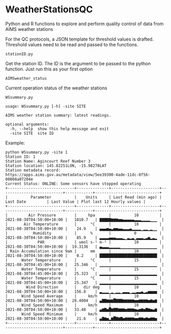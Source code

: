 # WeatherStationsQC

Python and R functions to explore and perform quality control of data from AIMS weather stations

For the QC protocols, a JSON template for threshold values is drafted. Threshold values need to be read and passed to the functions.

`stationID.py`

Get the station ID. The ID is the argument to be passed to the python function. Just run this as your first option

`AIMSweather_status`

Current operation status of the weather stations

`WSsummary.py`

    usage: WSsummary.py [-h] -site SITE

    AIMS weather station summary: latest readings.

    optional arguments:
      -h, --help  show this help message and exit
      -site SITE  site ID


Example:

```
python WSsummary.py -site 1
Station ID: 1
Station Name: Agincourt Reef Number 3
Station location: 145.82251LON, -15.98278LAT
Station metadata record: https://apps.aims.gov.au/metadata/view/5ee39300-4ade-11dc-8f56-00008a07204e
Current Status: ONLINE: Some sensors have stopped operating
+-----------------------------+--------------+---------------------+---------------------------+------------+----------------------------+
|          Parameter          |    Units     | Last Read (min ago) |         Last Date         | Last Value | Plot last 12 Hourly values |
+-----------------------------+--------------+---------------------+---------------------------+------------+----------------------------+
|         Air Pressure        |     hpa      |          10         | 2021-08-30T04:50:00+10:00 |   1010.7   | ▇▇▇▇▇▆▆▆▅▅▄▄▄▄▄▃▃▃▂▂▂▂▁▁▁  |
|       Air Temperature       |      °C      |          10         | 2021-08-30T04:50:00+10:00 |    24.9    | ▄▄▄▅▄▃▅▅▄▄▃▃▃▄▂▂▂▂▁▂▂▁▂▁▁  |
|           Humidity          |      %       |          0          | 2021-08-30T04:50:00+10:00 |    85.9    | ▃▃▃▃▄▄▄▃▃▃▂▁▃▂▃▁▃▃▃▂▃▅▂▃▂  |
|             PAR             | umol s-¹ m-² |          10         | 2021-08-30T04:50:00+10:00 |  19.3136   | ▄▃▃▃▂▂▂▂▂▁▁▁▁▁▁▁▁▁▁▁▁▁▁▁▁  |
| Rain Accumulation since 9am |      mm      |          10         | 2021-08-30T04:50:00+10:00 |    0.2     | █████████████████████████  |
|      Water Temperature      |      °C      |          15         | 2021-08-30T04:45:00+10:00 |   25.346   | ▁▁▁▁▁▁▁▁▁▁▁▁▁▁▁▁▁▁▁▁▁▁▁▁▁  |
|      Water Temperature      |      °C      |          15         | 2021-08-30T04:45:00+10:00 |   25.323   | ▂▂▂▂▂▂▂▂▂▂▂▂▂▂▂▂▂▂▂▂▂▂▂▂▂  |
|      Water Temperature      |      °C      |          15         | 2021-08-30T04:45:00+10:00 |   25.347   | ▂▂▂▂▂▂▂▂▂▂▂▂▂▂▂▂▂▂▂▂▂▂▂▂▂  |
|        Wind Direction       |   dir deg    |          10         | 2021-08-30T04:50:00+10:00 |   156.8    | ▃▂▂▂▁▂▁▂▂▁▃▃▃▁▂▂▃▃▄▂▃▅▅▅▅  |
|      Wind Speed Average     |     km/h     |          10         | 2021-08-30T04:50:00+10:00 |  28.4004   | ▄▇▇▆▆▆█▇▇▇▆▆▆▆▆▅▅▆▆▆▆▅▆▅▆  |
|      Wind Speed Maximum     |     km/h     |          10         | 2021-08-30T04:50:00+10:00 |   33.48    | ▄▆▇▅█▆▇▇▆▆▆▅▆▆▆▅▄▅▆▅▇▆▅▄▆  |
|      Wind Speed Minimum     |     km/h     |          10         | 2021-08-30T04:50:00+10:00 |    21.6    | ▄▇▆▅▂▆█▇▆▇▅▆▆▆▆▅▅▆▆▅▆▅▆▆▅  |
+-----------------------------+--------------+---------------------+---------------------------+------------+----------------------------+

```